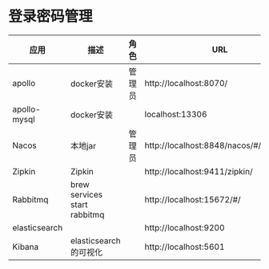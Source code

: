 # 登录密码管理

| 应用          | 描述                         | 角色   | URL                                   | 账号                             |
| ------------- | ---------------------------- | ------ | ------------------------------------- | -------------------------------- |
| apollo        | docker安装                   | 管理员 | http://localhost:8070/                | apollo/admin<br>gknoone/gk123456 |
| apollo-mysql  | docker安装                   |        | localhost:13306                       | root/<空>                        |
| Nacos         | 本地jar                      | 管理员 | http://localhost:8848/nacos/#/welcome | nacos/nacos                      |
| Zipkin        | Zipkin                       |        | http://localhost:9411/zipkin/         |                                  |
| Rabbitmq      | brew services start rabbitmq |        | http://localhost:15672/#/             | guest/guest<br>gknoone/gk123456  |
| elasticsearch |                              |        | http://localhost:9200                 |                                  |
| Kibana        | elasticsearch的可视化        |        | http://localhost:5601                 |                                  |

